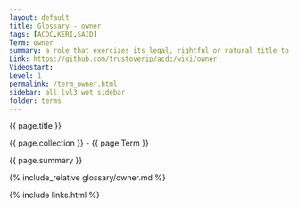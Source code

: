 ```yaml
---
layout: default
title: Glossary - owner
tags: [ACDC,KERI,SAID]
Term: owner
summary: a role that exercizes its legal, rightful or natural title to control something.
Link: https://github.com/trustoverip/acdc/wiki/owner
Videostart: 
Level: 1
permalink: /term_owner.html
sidebar: all_lvl3_wot_sidebar
folder: terms
---
```


{{ page.title }}

{{ page.collection }} - {{ page.Term }}

   {{ page.summary }}

{% include_relative glossary/owner.md %}

 {% include links.html %} 

